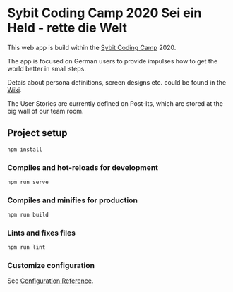# Sybit Coding Camp 2020 Sei ein Held - rette die Welt

This web app is build within the [Sybit Coding Camp](https://coding-camp.sybit.de) 2020.

The app is focused on German users to provide impulses how to get the world better in small steps.

Detais about persona definitions, screen designs etc. could be found in the [Wiki](https://github.com/Sybit-Education/Coding-Camp-2020/wiki).

The User Stories are currently defined on Post-Its, which are stored at the big wall of our team room.

## Project setup

``` sh
npm install
```

### Compiles and hot-reloads for development

``` sh
npm run serve
```

### Compiles and minifies for production

``` sh
npm run build
```

### Lints and fixes files

``` sh
npm run lint
```

### Customize configuration

See [Configuration Reference](https://cli.vuejs.org/config/).
